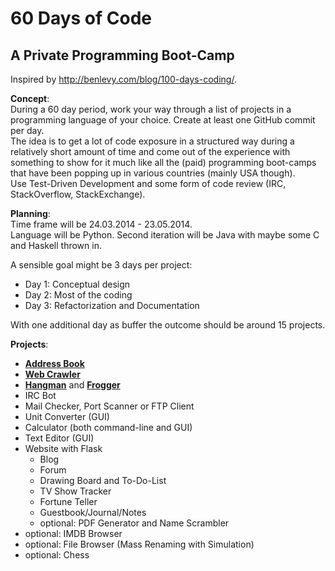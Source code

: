 60 Days of Code
==================

A Private Programming Boot-Camp
---

Inspired by http://benlevy.com/blog/100-days-coding/.


**Concept**:   
During a 60 day period, work your way through a list of projects in a programming language of your choice. Create at least one GitHub commit per day.  
The idea is to get a lot of code exposure in a structured way during a relatively short amount of time and come out of the experience with something to show for it much like all the (paid) programming boot-camps that have been popping up in various countries (mainly USA though).  
Use Test-Driven Development and some form of code review (IRC, StackOverflow, StackExchange).

**Planning**:  
Time frame will be 24.03.2014 - 23.05.2014.  
Language will be Python. Second iteration will be Java with maybe some C and Haskell thrown in.  

A sensible goal might be 3 days per project:
  * Day 1: Conceptual design
  * Day 2: Most of the coding
  * Day 3: Refactorization and Documentation   
  
With one additional day as buffer the outcome should be around 15 projects.

**Projects**:  
  * [**Address Book**](https://github.com/mikar/60-days-of-code/blob/master/addressbook)
  * [**Web Crawler**](https://github.com/mikar/60-days-of-code/blob/master/webcrawler)
  * [**Hangman**](https://github.com/mikar/60-days-of-code/blob/master/games/hangman/hangman.py) and [**Frogger**](https://github.com/mikar/60-days-of-code/blob/master/games/frogger/frogger.py)
  * IRC Bot
  * Mail Checker, Port Scanner or FTP Client
  * Unit Converter (GUI)
  * Calculator (both command-line and GUI)
  * Text Editor (GUI)
  * Website with Flask
  	  * Blog
  	  * Forum
	  * Drawing Board  and To-Do-List
	  * TV Show Tracker
	  * Fortune Teller
	  * Guestbook/Journal/Notes
	  * optional: PDF Generator and Name Scrambler
  * optional: IMDB Browser 
  * optional: File Browser (Mass Renaming with Simulation)
  * optional: Chess
  
